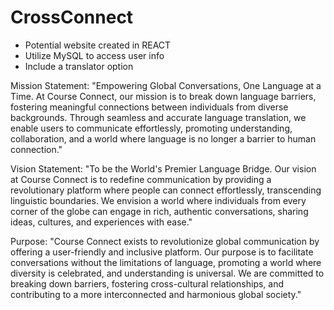 # CrossConnect

- Potential website created in REACT
- Utilize MySQL to access user info
- Include a translator option

Mission Statement:
"Empowering Global Conversations, One Language at a Time. At Course Connect, our mission is to break down language barriers, fostering meaningful connections between individuals from diverse backgrounds. Through seamless and accurate language translation, we enable users to communicate effortlessly, promoting understanding, collaboration, and a world where language is no longer a barrier to human connection."

Vision Statement:
"To be the World's Premier Language Bridge. Our vision at Course Connect is to redefine communication by providing a revolutionary platform where people can connect effortlessly, transcending linguistic boundaries. We envision a world where individuals from every corner of the globe can engage in rich, authentic conversations, sharing ideas, cultures, and experiences with ease."

Purpose:
"Course Connect exists to revolutionize global communication by offering a user-friendly and inclusive platform. Our purpose is to facilitate conversations without the limitations of language, promoting a world where diversity is celebrated, and understanding is universal. We are committed to breaking down barriers, fostering cross-cultural relationships, and contributing to a more interconnected and harmonious global society."

